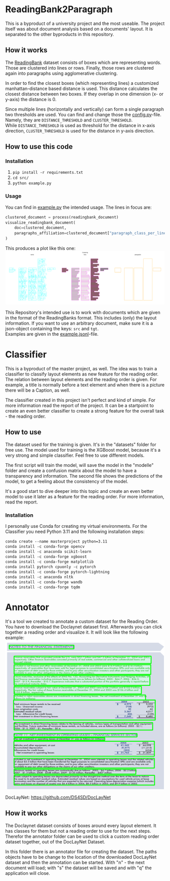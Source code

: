 # ReadingBank2Paragraph

This is a byproduct of a university project and the most useable.
The project itself was about document analysis based on a documents' layout. It is separated to the other byproducts in this repository.

## How it works

The [ReadingBank](https://github.com/doc-analysis/ReadingBank) dataset consists of boxes which are representing words.
Those are clustered into lines or rows.
Finally, those rows are clustered again into paragraphs using agglomerative clustering.

In order to find the closest boxes (which representing lines) a customized manhattan-distance based distance is used.
This distance calculates the closest distance between two boxes.
If they overlap in one dimension (x- or y-axis) the distance is 0.

Since multiple lines (horizontally and vertically) can form a single paragraph two thresholds are used.
You can find and change those the [config.py](src/config.py)-file.
Namely, they are ``DISTANCE_THRESHOLD`` and ``CLUSTER_THRESHOLD``.  
While ``DISTANCE_THRESHOLD`` is used as threshold for the distance in x-axis direction, ``CLUSTER_THRESHOLD`` is used for the distance in y-axis direction. 

## How to use this code

### Installation
1. ``pip install -r requirements.txt``
2. ``cd src/``
3. ``python example.py``

### Usage

You can find in [example.py](src/example.py) the intended usage.
The lines in focus are:
```python
clustered_document = process(readingbank_document)
visualize_readingbank_document(
    doc=clustered_document,
    paragraphs_affiliation=clustered_document["paragraph_class_per_line"],
)
```
This produces a plot like this one:
![visualization of clustering a ReadingBank document into lines/row and paragraphs](data/example_image.png)

This Repository's intended use is to work with documents which are given in the format of the ReadingBanks format.
This includes (only) the layout information.
If you want to use an arbitrary document, make sure it is a json-object containing the keys: ``src`` and ``tgt``.  
Examples are given in the [example.jsonl](data/example.jsonl)-file.


# Classifier

This is a byproduct of the master project, as well. The idea was to train a classifier to classify layout elements as new feature for the reading order. The relation between layout elements and the reading order is given. For example, a title is normally before a text element and when there is a picture there will be a Caption, as well.

The classifier created in this project isn't perfect and kind of simple. For more information read the report of the project. It can be a startpoint to create an even better classifier to create a strong feature for the overall task - the reading order.

## How to use

The dataset used for the training is given. It's in the "datasets" folder for free use. The model used for training is the XGBoost model, because it's a very strong and simple classifier. Feel free to use different models.

The first script will train the model, will save the model in the "modelle" folder and create a confusion matrix about the model to have a transparency and information. The second file shows the predictions of the model, to get a feeling about the consistency of the model.

It's a good start to dive deeper into this topic and create an even better model to use it later as a feature for the reading order.
For more information, read the report.

### Installation
I personally use Conda for creating my virtual environments. For the Classifier you need Python 3.11 and the following installation steps:
```
conda create --name masterproject python=3.11
conda install -c conda-forge opencv
conda install -c anaconda scikit-learn
conda install -c conda-forge xgboost
conda install -c conda-forge matplotlib
conda install pytorch cpuonly -c pytorch
conda install -c conda-forge pytorch-lightning
conda install -c anaconda nltk
conda install -c conda-forge wandb
conda install -c conda-forge tqdm
```

# Annotator

It's a tool we created to annotate a custom dataset for the Reading Order.
You have to download the Doclaynet dataset first. Afterwards you can click together a reading order and visualize it. It will look like the following example:
![visualization of program, where you can click together a reading order](annotator/example_image.png)

DocLayNet:
https://github.com/DS4SD/DocLayNet

## How it works

The Doclaynet dataset consists of boxes around every layout element. It has classes for them but not a reading order to use for the next steps. Therefor the annotator folder can be used to click a custom reading order dataset together, out of the DocLayNet Dataset.

In this folder there is an annotator file for creating the dataset. The paths objects have to be change to the location of the downloaded DocLayNet dataset and then the annotation can be started. With "n" - the next document will load; with "s" the dataset will be saved and with "q" the application will close.

